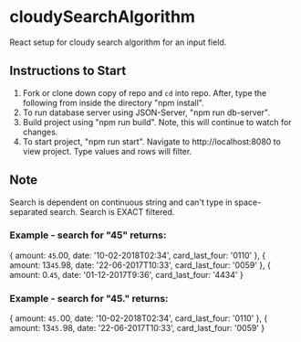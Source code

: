 # cloudySearchAlgorithm
React setup for cloudy search algorithm for an input field.

## Instructions to Start
1) Fork or clone down copy of repo and `cd` into repo. After, type the following from inside the directory "npm install".
2) To run database server using JSON-Server, "npm run db-server".
3) Build project using "npm run build". Note, this will continue to watch for changes.
4) To start project, "npm run start". Navigate to http://localhost:8080 to view project. Type values and rows will filter.

## Note
Search is dependent on continuous string and can't type in space-separated search. Search is EXACT filtered.
### Example - search for "45" returns:
{ amount: `45`.00, date: '10-02-2018T02:34', card_last_four: '0110' },
{ amount: 13`45`.98, date: '22-06-2017T10:33', card_last_four: '0059' },
{ amount: 0.`45`, date: '01-12-2017T9:36', card_last_four: '4434' }

### Example - search for "45." returns:
{ amount: `45.`00, date: '10-02-2018T02:34', card_last_four: '0110' },
{ amount: 13`45.`98, date: '22-06-2017T10:33', card_last_four: '0059' }
